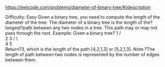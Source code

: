 https://leetcode.com/problems/diameter-of-binary-tree/#/description

Difficulty: Easy
Given a binary tree, you need to compute the length of the diameter of the tree. The diameter of a binary tree is the length of the?longest?path between any two nodes in a tree. This path may or may not pass through the root.
Example:
Given a binary tree?
          1
         / \
        2   3
       / \     
      4   5    
Return?3, which is the length of the path [4,2,1,3] or [5,2,1,3].
Note:?The length of path between two nodes is represented by the number of edges between them.

